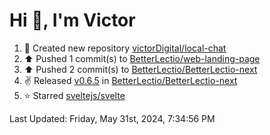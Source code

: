 <h1>Hi 👋, I'm Victor </h1>

<!--RECENT_ACTIVITY:start-->
1. 📔 Created new repository [victorDigital/local-chat](https://github.com/victorDigital/local-chat)<br>
2. ⬆️ Pushed 1 commit(s) to [BetterLectio/web-landing-page](https://github.com/BetterLectio/web-landing-page)<br>
3. ⬆️ Pushed 2 commit(s) to [BetterLectio/BetterLectio-next](https://github.com/BetterLectio/BetterLectio-next)<br>
4. ✌️ Released [v0.6.5](https://github.com/BetterLectio/BetterLectio-next/releases/tag/v0.6.5) in [BetterLectio/BetterLectio-next](https://github.com/BetterLectio/BetterLectio-next)<br>
5. ⭐ Starred [sveltejs/svelte](https://github.com/sveltejs/svelte)<br>
<!--RECENT_ACTIVITY:end-->

<!--RECENT_ACTIVITY:last_update-->
Last Updated: Friday, May 31st, 2024, 7:34:56 PM
<!--RECENT_ACTIVITY:last_update_end-->
